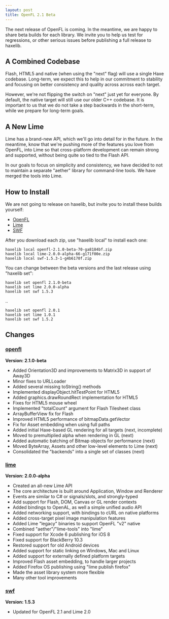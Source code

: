 ```yaml
---
layout: post
title: OpenFL 2.1 Beta
---
```


The next release of OpenFL is coming. In the meantime, we are happy to share beta builds for each library. We invite you to help us test for regressions, or other serious issues before publishing a full release to haxelib.

## A Combined Codebase

Flash, HTML5 and native (when using the "next" flag) will use a single Haxe codebase. Long-term, we expect this to help in our commitment to stability and focusing on better consistency and quality across across each target.

However, we're not flipping the switch on "next" just yet for everyone. By default, the native target will still use our older C++ codebase. It is important to us that we do not take a step backwards in the short-term, while we prepare for long-term goals.

## A New Lime

Lime has a brand-new API, which we'll go into detail for in the future. In the meantime, know that we're pushing more of the features you love from OpenFL, into Lime so that cross-platform development can remain strong and supported, without being quite so tied to the Flash API.

In our goals to focus on simplicity and consistency, we have decided to not to maintain a separate "aether" library for command-line tools. We have merged the tools into Lime.

## How to Install

We are not going to release on haxelib, but invite you to install these builds yourself:

 * [OpenFL](http://www.openfl.org/builds/openfl/openfl-2.1.0-beta-70-ga8184bf.zip)
 * [Lime](http://www.openfl.org/builds/lime/lime-2.0.0-alpha-66-g171f00e.zip)
 * [SWF](http://www.openfl.org/builds/swf/swf-1.5.3-1-g4b6170f.zip)

After you download each zip, use "haxelib local" to install each one:

    haxelib local openfl-2.1.0-beta-70-ga8184bf.zip
    haxelib local lime-2.0.0-alpha-66-g171f00e.zip
    haxelib local swf-1.5.3-1-g4b6170f.zip

You can change between the beta versions and the last release using "haxelib set":

    haxelib set openfl 2.1.0-beta
    haxelib set lime 2.0.0-alpha
    haxelib set swf 1.5.3

..

    haxelib set openfl 2.0.1
    haxelib set lime 1.0.1
    haxelib set swf 1.5.2

## Changes

### [openfl](https://github.com/openfl/openfl)

__Version: 2.1.0-beta__

 * Added Orientation3D and improvements to Matrix3D in support of Away3D
 * Minor fixes to URLLoader
 * Added several missing toString() methods
 * Implemented displayObject.hitTestPoint for HTML5
 * Added graphics.drawRoundRect implementation for HTML5
 * Fixes for HTML5 mouse wheel
 * Implemented "totalCount" argument for Flash Tilesheet class
 * ArrayBufferView fix for Flash
 * Improved HTML5 performance of bitmapData.getVector
 * Fix for Asset embedding when using full paths
 * Added initial Haxe-based GL rendering for all targets (next, incomplete)
 * Moved to premultiplied alpha when rendering in GL (next)
 * Added automatic batching of Bitmap objects for performance (next)
 * Moved ByteArray, Assets and other low-level elements to Lime (next)
 * Consolidated the "backends" into a single set of classes (next)

### [lime](https://github.com/openfl/lime)

__Version: 2.0.0-alpha__
 
 * Created an all-new Lime API
 * The core architecture is built around Application, Window and Renderer
 * Events are similar to C# or signals/slots, and strongly-typed
 * Add support for Flash, DOM, Canvas or GL render contexts
 * Added bindings to OpenAL, as well a simple unified audio API
 * Added networking support, with bindings to cURL on native platforms
 * Added cross-target pixel image manipulation features
 * Added Lime "legacy" binaries to support OpenFL "v2" native
 * Combined "aether"/"lime-tools" into "lime"
 * Fixed support for Xcode 6 publishing for iOS 8
 * Fixed support for BlackBerry 10.3
 * Restored support for old Android devices
 * Added support for static linking on Windows, Mac and Linux
 * Added support for externally defined platform targets
 * Improved Flash asset embedding, to handle larger projects
 * Added Firefox OS publishing using "lime publish firefox"
 * Made the asset library system more flexible
 * Many other tool improvements

### [swf](https://github.com/openfl/swf)

__Version: 1.5.3__

 * Updated for OpenFL 2.1 and Lime 2.0
